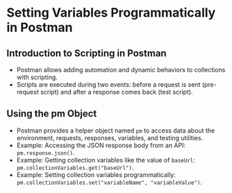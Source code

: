 # Setting Variables Programmatically in Postman

## Introduction to Scripting in Postman
- Postman allows adding automation and dynamic behaviors to collections with scripting.
- Scripts are executed during two events: before a request is sent (pre-request script) and after a response comes back (test script).

## Using the pm Object
- Postman provides a helper object named `pm` to access data about the environment, requests, responses, variables, and testing utilities.
- Example: Accessing the JSON response body from an API: `pm.response.json()`.
- Example: Getting collection variables like the value of `baseUrl`: `pm.collectionVariables.get("baseUrl")`.
- Example: Setting collection variables programmatically: `pm.collectionVariables.set("variableName", "variableValue")`.
